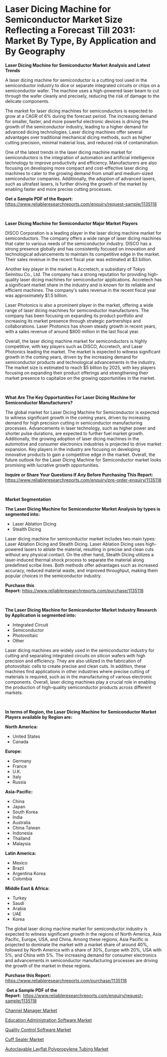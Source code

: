 <p><h1>Laser Dicing Machine for Semiconductor Market Size Reflecting a Forecast Till 2031: Market By Type, By Application and By Geography</h1></p><p><strong>Laser Dicing Machine for Semiconductor Market Analysis and Latest Trends</strong></p>
<p><p>A laser dicing machine for semiconductor is a cutting tool used in the semiconductor industry to dice or separate integrated circuits or chips on a semiconductor wafer. The machine uses a high-powered laser beam to cut through the wafer cleanly and precisely, reducing the risk of damage to the delicate components.</p><p>The market for laser dicing machines for semiconductors is expected to grow at a CAGR of 6% during the forecast period. The increasing demand for smaller, faster, and more powerful electronic devices is driving the growth of the semiconductor industry, leading to a higher demand for advanced dicing technologies. Laser dicing machines offer several advantages over traditional mechanical dicing methods, such as higher cutting precision, minimal material loss, and reduced risk of contamination.</p><p>One of the latest trends in the laser dicing machine market for semiconductors is the integration of automation and artificial intelligence technology to improve productivity and efficiency. Manufacturers are also focusing on developing more compact and cost-effective laser dicing machines to cater to the growing demand from small and medium-sized semiconductor companies. Additionally, the adoption of advanced lasers, such as ultrafast lasers, is further driving the growth of the market by enabling faster and more precise cutting processes.</p></p>
<p><strong>Get a Sample PDF of the Report:&nbsp;</strong> <a href="https://www.reliableresearchreports.com/enquiry/request-sample/1135118">https://www.reliableresearchreports.com/enquiry/request-sample/1135118</a></p>
<p>&nbsp;</p>
<p><strong>Laser Dicing Machine for Semiconductor Major Market Players</strong></p>
<p><p>DISCO Corporation is a leading player in the laser dicing machine market for semiconductors. The company offers a wide range of laser dicing machines that cater to various needs of the semiconductor industry. DISCO has a strong presence globally and has consistently focused on innovation and technological advancements to maintain its competitive edge in the market. Their sales revenue in the recent fiscal year was estimated at $3 billion.</p><p>Another key player in the market is Accretech, a subsidiary of Tokyo Seimitsu Co., Ltd. The company has a strong reputation for providing high-quality laser dicing machines for semiconductor applications. Accretech has a significant market share in the industry and is known for its reliable and efficient machines. The company's sales revenue in the recent fiscal year was approximately $1.5 billion.</p><p>Laser Photonics is also a prominent player in the market, offering a wide range of laser dicing machines for semiconductor manufacturers. The company has been focusing on expanding its product portfolio and increasing its market presence through strategic partnerships and collaborations. Laser Photonics has shown steady growth in recent years, with a sales revenue of around $800 million in the last fiscal year.</p><p>Overall, the laser dicing machine market for semiconductors is highly competitive, with key players such as DISCO, Accretech, and Laser Photonics leading the market. The market is expected to witness significant growth in the coming years, driven by the increasing demand for semiconductor products and technological advancements in the industry. The market size is estimated to reach $5 billion by 2025, with key players focusing on expanding their product offerings and strengthening their market presence to capitalize on the growing opportunities in the market.</p></p>
<p>&nbsp;</p>
<p><strong>What Are The Key Opportunities For Laser Dicing Machine for Semiconductor Manufacturers?</strong></p>
<p><p>The global market for Laser Dicing Machine for Semiconductor is expected to witness significant growth in the coming years, driven by increasing demand for high precision cutting in semiconductor manufacturing processes. Advancements in laser technology, such as higher power and shorter pulse durations, are expected to further fuel market growth. Additionally, the growing adoption of laser dicing machines in the automotive and consumer electronics industries is projected to drive market expansion. Key players in the industry are focusing on developing innovative products to gain a competitive edge in the market. Overall, the future outlook for the Laser Dicing Machine for Semiconductor market looks promising with lucrative growth opportunities.</p></p>
<p><strong>Inquire or Share Your Questions If Any Before Purchasing This Report:</strong> <a href="https://www.reliableresearchreports.com/enquiry/pre-order-enquiry/1135118">https://www.reliableresearchreports.com/enquiry/pre-order-enquiry/1135118</a></p>
<p>&nbsp;</p>
<p><strong>Market Segmentation</strong></p>
<p><strong>The Laser Dicing Machine for Semiconductor Market Analysis by types is segmented into:</strong></p>
<p><ul><li>Laser Ablation Dicing</li><li>Stealth Dicing</li></ul></p>
<p><p>Laser dicing machine for semiconductor market includes two main types: Laser Ablation Dicing and Stealth Dicing. Laser Ablation Dicing uses high-powered lasers to ablate the material, resulting in precise and clean cuts without any physical contact. On the other hand, Stealth Dicing utilizes a laser-induced thermal shock process to separate the material along predefined scribe lines. Both methods offer advantages such as increased accuracy, reduced material waste, and improved throughput, making them popular choices in the semiconductor industry.</p></p>
<p><strong>Purchase this Report:&nbsp;</strong><a href="https://www.reliableresearchreports.com/purchase/1135118">https://www.reliableresearchreports.com/purchase/1135118</a></p>
<p>&nbsp;</p>
<p><strong>The Laser Dicing Machine for Semiconductor Market Industry Research by Application is segmented into:</strong></p>
<p><ul><li>Integrated Circuit</li><li>Semiconductor</li><li>Photovoltaic</li><li>Other</li></ul></p>
<p><p>Laser dicing machines are widely used in the semiconductor industry for cutting and separating integrated circuits on silicon wafers with high precision and efficiency. They are also utilized in the fabrication of photovoltaic cells to create precise and clean cuts. In addition, these machines find applications in other industries where precise cutting of materials is required, such as in the manufacturing of various electronic components. Overall, laser dicing machines play a crucial role in enabling the production of high-quality semiconductor products across different markets.</p></p>
<p>&nbsp;</p>
<p><strong>In terms of Region, the Laser Dicing Machine for Semiconductor Market Players available by Region are:</strong></p>
<p>
    <p> <strong> North America: </strong>
        <ul>
            <li>United States</li>
            <li>Canada</li>
        </ul>
        </p> 
    <p> <strong> Europe: </strong>
        <ul>
            <li>Germany</li>
            <li>France</li>
            <li>U.K.</li>
            <li>Italy</li>
            <li>Russia</li>
        </ul>
        </p> 
    <p> <strong> Asia-Pacific: </strong>
        <ul>
            <li>China</li>
            <li>Japan</li>
            <li>South Korea</li>
            <li>India</li>
            <li>Australia</li>
            <li>China Taiwan</li>
            <li>Indonesia</li>
            <li>Thailand</li>
            <li>Malaysia</li>
        </ul>
        </p> 
    <p> <strong> Latin America: </strong>
        <ul>
            <li>Mexico</li>
            <li>Brazil</li>
            <li>Argentina Korea</li>
            <li>Colombia</li>
        </ul>
        </p> 
    <p> <strong> Middle East & Africa: </strong>
        <ul>
            <li>Turkey</li>
            <li>Saudi</li>
            <li>Arabia</li>
            <li>UAE</li>
            <li>Korea</li>
        </ul>
    </p>
    </p>
<p><p>The global laser dicing machine market for semiconductor industry is expected to witness significant growth in the regions of North America, Asia Pacific, Europe, USA, and China. Among these regions, Asia Pacific is projected to dominate the market with a market share of around 40%, followed by North America with a share of 30%, Europe with 20%, USA with 5%, and China with 5%. The increasing demand for consumer electronics and advancements in semiconductor manufacturing processes are driving the growth of the market in these regions.</p></p>
<p><strong>Purchase this Report: </strong><a href="https://www.reliableresearchreports.com/purchase/1135118">https://www.reliableresearchreports.com/purchase/1135118</a></p>
<p>&nbsp;<strong>Get a Sample PDF of the Report:&nbsp;&nbsp;</strong><a href="https://www.reliableresearchreports.com/enquiry/request-sample/1135118">https://www.reliableresearchreports.com/enquiry/request-sample/1135118</a></p>
<p><strong></strong></p>
<p><p><a href="https://medium.com/@michellebutler19/channel-manager-market-trends-forecast-and-competitive-analysis-to-2031-5feadd6c7dec">Channel Manager Market</a></p><p><a href="https://medium.com/@debramedina73/education-administration-software-market-trends-and-market-analysis-forecasted-for-period-2024-2031-5153b01b85e5">Education Administration Software Market</a></p><p><a href="https://medium.com/@michellebutler19/quality-control-software-market-analysis-and-sze-forecasted-for-period-from-2024-to-2031-6f38bb7f2079">Quality Control Software Market</a></p><p><a href="https://github.com/kosella/Market-Research-Report-List-2/blob/main/cuff-sealer-market.md">Cuff Sealer Market</a></p><p><a href="https://github.com/kufem1/Market-Research-Report-List-1/blob/main/autoclavable-layflat-polypropylene-tubing-market.md">Autoclavable Layflat Polypropylene Tubing Market</a></p></p>